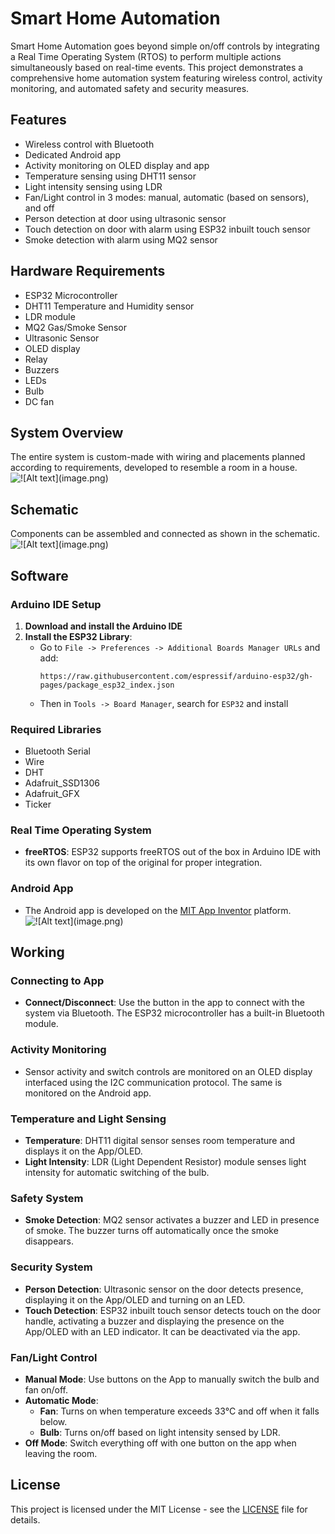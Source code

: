 # Smart Home Automation

Smart Home Automation goes beyond simple on/off controls by integrating a Real Time Operating System (RTOS) to perform multiple actions simultaneously based on real-time events. This project demonstrates a comprehensive home automation system featuring wireless control, activity monitoring, and automated safety and security measures.

## Features
- Wireless control with Bluetooth
- Dedicated Android app
- Activity monitoring on OLED display and app
- Temperature sensing using DHT11 sensor
- Light intensity sensing using LDR
- Fan/Light control in 3 modes: manual, automatic (based on sensors), and off
- Person detection at door using ultrasonic sensor
- Touch detection on door with alarm using ESP32 inbuilt touch sensor
- Smoke detection with alarm using MQ2 sensor

## Hardware Requirements
- ESP32 Microcontroller
- DHT11 Temperature and Humidity sensor
- LDR module
- MQ2 Gas/Smoke Sensor
- Ultrasonic Sensor
- OLED display
- Relay
- Buzzers
- LEDs
- Bulb
- DC fan

## System Overview
The entire system is custom-made with wiring and placements planned according to requirements, developed to resemble a room in a house.
 ![!\[Alt text\](image.png)](Image/Overview.jpg)
## Schematic
Components can be assembled and connected as shown in the schematic.
 ![!\[Alt text\](image.png)](Image/Schematic.jpg)

## Software
### Arduino IDE Setup
1. **Download and install the Arduino IDE**
2. **Install the ESP32 Library**:
   - Go to `File -> Preferences -> Additional Boards Manager URLs` and add: 
     ```
     https://raw.githubusercontent.com/espressif/arduino-esp32/gh-pages/package_esp32_index.json
     ```
   - Then in `Tools -> Board Manager`, search for `ESP32` and install

### Required Libraries
- Bluetooth Serial
- Wire
- DHT
- Adafruit_SSD1306
- Adafruit_GFX
- Ticker

### Real Time Operating System
- **freeRTOS**: ESP32 supports freeRTOS out of the box in Arduino IDE with its own flavor on top of the original for proper integration.

### Android App
- The Android app is developed on the [MIT App Inventor](http://appinventor.mit.edu/) platform.
 ![!\[Alt text\](image.png)](Image/App1.jpg)
## Working
### Connecting to App
- **Connect/Disconnect**: Use the button in the app to connect with the system via Bluetooth. The ESP32 microcontroller has a built-in Bluetooth module.

### Activity Monitoring
- Sensor activity and switch controls are monitored on an OLED display interfaced using the I2C communication protocol. The same is monitored on the Android app.

### Temperature and Light Sensing
- **Temperature**: DHT11 digital sensor senses room temperature and displays it on the App/OLED.
- **Light Intensity**: LDR (Light Dependent Resistor) module senses light intensity for automatic switching of the bulb.

### Safety System
- **Smoke Detection**: MQ2 sensor activates a buzzer and LED in presence of smoke. The buzzer turns off automatically once the smoke disappears.

### Security System
- **Person Detection**: Ultrasonic sensor on the door detects presence, displaying it on the App/OLED and turning on an LED.
- **Touch Detection**: ESP32 inbuilt touch sensor detects touch on the door handle, activating a buzzer and displaying the presence on the App/OLED with an LED indicator. It can be deactivated via the app.

### Fan/Light Control
- **Manual Mode**: Use buttons on the App to manually switch the bulb and fan on/off.
- **Automatic Mode**: 
  - **Fan**: Turns on when temperature exceeds 33°C and off when it falls below.
  - **Bulb**: Turns on/off based on light intensity sensed by LDR.
- **Off Mode**: Switch everything off with one button on the app when leaving the room.

## License
This project is licensed under the MIT License - see the [LICENSE](LICENSE) file for details.

